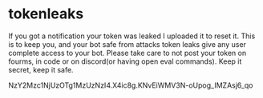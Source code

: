 # tokenleaks
If you got a notification your token was leaked I uploaded it to reset it. This is to keep you, and your bot safe from attacks token leaks give any user complete access to your bot. Please take care to not post your token on fourms, in code or on discord(or having open eval commands). Keep it secret, keep it safe.

NzY2Mzc1NjUzOTg1MzUzNzI4.X4ic8g.KNvEiWMV3N-oUpog_IMZAsj6_qo
